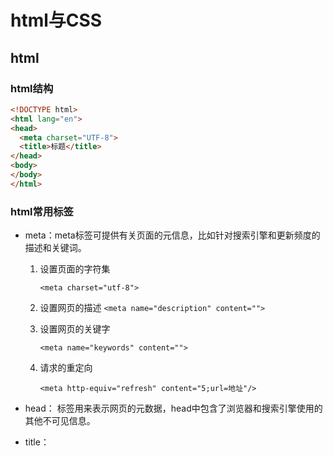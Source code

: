 # html与CSS

## html

### html结构

```html
<!DOCTYPE html>
<html lang="en">
<head>
  <meta charset="UTF-8">
  <title>标题</title>
</head>
<body>
</body>
</html>
```

### html常用标签

*   meta：meta标签可提供有关页面的元信息，比如针对搜索引擎和更新频度的描述和关键词。

    1.   设置页面的字符集

         `<meta charset="utf-8">`

    2.   设置网页的描述
         `<meta name="description" content="">`

    3.   设置网页的关键字

         `<meta name="keywords" content="">`

    4.   请求的重定向

         `<meta http-equiv="refresh" content="5;url=地址"/>`

*   head： <head>标签用来表示网页的元数据，head中包含了浏览器和搜索引擎使用的其他不可见信息。

*   title： <title>标签表示网页的标题，一般会在网页的标题栏上显示。

*   body： <body>标签用来设置网页的主体，所有在页面中能看到的内容都应该编写到body标签中。

*   h1-h6：h1-h6都是网页中的标题标签，用来表示网页中的一个标题，不同的是，从h1~h6重要性越来越低。

*   p：<p>标签表示网页中的一个段落。是块元素

*   br：br标签表示一个换行标签，使用br标签可以使br标签后的内容另起一行。

*   hr：hr标签是水平线标签，使用hr标签可以在页面中打印一条水平线，水平线可以将页面分成上下两个部分。

*   img：img标签是图片标签，可以用来向页面中引入一张外部的图片。

    *   src：指向一个外部的图片的路径。
    *   alt：图片的描述

*   a：a标签是超链接标签，通过a标签，可以快速跳转到其他页面。

    *   href：指向一个链接地址
    *   target：设置打开目标页面的位置，可选值：_blank新窗口、 _self当前窗口。

## CSS

### 基本语法

* CSS的写法

  ```
  选择器{样式名:样式值;样式名:样式值;}
  ```

* 内部样式表

  ```css
  <style>
  	p{color:red; font-size: 30px;}
  </style>
  ```

* 外部样式表

  ```css
  <link rel="stylesheet" type="text/css" href="style.css">
  ```

### 选择器

* 元素选择器
  * 标签名{}
* 类选择器
  * .className{}
* id选择器
  * #idName{}
* 复合选择器
  * 选择器1选择器2{}
* 群组选择器
  * 选择器1,选择器2{}
* 通用选择器
  * *{}
* 后代元素选择器
  * 祖先元素 后代元素{}
* 伪类选择器
  * :link 正常的超链接
  * :visited 访问过的链接(只能定义字体颜色)
  * :hover 鼠标滑过的链接
  * :active 点击的链接
  * :focus 获取焦点（文本输入框等）
  * :before 在指定元素前
  * :after 在指定元素后
  * ::selection 选中的元素
  * :first-letter 首字母
  * :first-line 首行
  * :not(选择器){} 否定伪类，将括号中的选择器从当前选择中排除
* 属性选择器
  * [属性名] 选取含有指定属性的元素
  * [属性名="属性值"] 选取含有指定属性值的元素
  * [属性名~="属性值"]
  * [属性名|="属性值"]
  * [属性名^="属性值"] 选取属性值以指定内容开头的元素
  * [属性名$="属性值"] 选取属性值以指定内容结尾的元素
  * [属性名*="属性值"] 选取属性值以包含指定内容的元素
* 子元素选择器
  * 父元素 > 子元素{}
  * :first-child 第一个子元素
  * :last-child 最后一个子元素
  * :nth-child() 选择指定位置的子元素
    * 数字：指定位置
    * even：表示偶数位置的子元素
    * odd：表示奇数位置的子元素
  * :first-of-type 选择指定类型的子元素
  * :last-of-type
  * :nth-of-type
    * 数字：指定位置
    * even：表示偶数位置的子元素
    * odd：表示奇数位置的子元素
* 兄弟元素选择器
  * 兄弟元素+兄弟元素{}
  * 兄弟元素~兄弟元素{}

### 继承

像儿子可以继承父亲的遗产一样，在CSS中，祖先元素上的样式，也会被他的后代元素所继承。

利用继承，可以将一些基本的样式设置给祖先元素，这样所有的后代元素将会自动继承这些样式。

但是并不是所有的样式都会被子元素所继承，比如：背景相关的样式都不会被继承 边框相关的样式 定位相关的

### 选择器的权重

* 不同的选择器有不同的权重值：
  * 内联样式：权重为1000
  * id选择器：权重为100
  * 类、属性、伪类选择器：权重为10
  * 元素选择器：权重为1
  * 通配符：权重为0
  * 继承的样式：没有权重
* 当选择器中包含多种选择器时，需要将多种选择器的优先级相加然后在比较。但是注意，选择器优先级计算不会超过他的最大的数量级，如果选择器的优先级一样，则使用靠后的样式。
* 群组选择器的优先级是单独计算
* 可以在样式的最后，添加一个!important，则此时该样式将会获得一个最高的优先级，将会优先于所有的样式显示甚至超过内联样式，但是在开发中尽量避免使用!important

## 文本样式

* font-size 文字大小
* font-family 文字字体，可以同时指定多个字体
* font-style 斜体
  * italic 斜体
  * normal 非斜体，默认值
* font-weight 粗体
  * bold 粗体
  * normal 非粗体，默认值
* font-variant 小型大写字体
  * small-caps 设置小型大写字体，不设置则默认正常显示
* font 字体属性的简写
  * font:加粗 斜体 小型大写 大小/行高 字体
  * 加粗、斜体、小型大写的顺序无所谓，也可以不写，但是字体大小和字体必须写在最后面。
* line-height 行高，行高越大行间距越大，文字默认显示在行高的中间。
* text-transform 将所有字母全都变成大写或小写
  * uppercase 全都变成大写字母
  * lowercase 全都变成小写字母
  * capitalize 首字母大写
  * none 默认值，正常显示
* text-decoration 给文本添加修饰
  * underline
  * overline
  * line-through
  * none
* letter-spacing 设置字符之间的间距
* word-spacing 设置单词之间的间距
* text-align 设置文本的对齐方式
  * left 左对齐
  * right 右对齐
  * justify 两边对齐
  * center 居中对齐
* text-indent 设置首行缩进，需要指定一个长度，并且只对第一行生效。

## 盒模型

*   内容区
    *   内容区是指放置内容的区域，也就是元素中的文本内容，子元素都存在于内容区中。
    *   如果没有设置内边距和边框，内容区大小默认和盒子大小一致
    *   width和height属性可以设置内容区的大小，这两个属性只适用于块元素。
*   内边距
    *   padding属性用于设置元素的内边距
    *   padding设置内边距按照上右下左的顺序。
*   边框
    *   border属性用来设置盒子的边框
    *   border属性可以设置边框的宽度、颜色和样式
*   外边距
    *   margin属性用来设置外边距
    *   margin属性设置外边距按照上右下左的顺序。
    *   当左右外边距设置为auto时，浏览器会将左右外边距设置为相等，从而使元素居中显示。
*   垂直外边距的重叠
    *   兄弟元素之间的相邻外边距会取最大值而不是取和
    *   父子元素的垂直外边距相邻了，则子元素的外边距会设置给父元素
*   内联样式的盒模型
    *   内联元素不能设置width和height
    *   内联元素可以设置padding，但是垂直方向的padding不影响页面布局
    *   内联元素可以设置border，但是垂直的border不会影响到页面的布局
    *   内联元素可以设置水平方向的margin，但是不支持垂直方向的margin
    *   内联元素水平方向的相邻外边距不会重叠而是求和
*   disqlay：display属性可以修改元素的性质，比如将内联元素改变成块元素，将块元素变成内联元素。
    *   可选值：
        *   block ：设置元素为块元素
        *   inline ：设置元素为行内元素，行内块元素具有块元素的性能又不会独占一行
        *   inline block ：设置元素为行内块元素
        *   none ：隐藏元素（元素将在页面中完全消失）
*   visibility：visibility 属性主要用于元素是否可见。
    *   使用 visibility 隐藏一个元素，隐藏后其在文档中所占的位置会依然保持，不会被其他元素覆盖。
    *   可选值：
        *   visible ：可见的
        *   hidden ：隐藏的
*   overflow
    *   当相关标签里面的内容超出了样式的宽度和高度时，就会发生一些奇怪的事情，浏览器会让内容溢出盒子。可以通过 overflow 来控制内容溢出的情况。
    *   可选值：
        *   visible ：默认值
        *   scroll ：添加滚动条
        *   auto ：根据需要添加滚动条、
        *   hidden ：隐藏超出盒子的内容

## 浮动

*   所谓浮动指的是使元素脱离原来的文本流，在父元素中浮动起来。
*   浮动使用 float 属性。
*   可选值：
    *   none ：不浮动
    *   left ：向左浮动
    *   right ：向右浮动
*   当为一个元素设置浮动以后，该元素会立即脱离文档流，它会向页面的左上或这是右上漂浮，直到遇到父元素的边框或者其他的浮动元素。如果浮动元素上边是一个没有浮动的块元素，则浮动元素不会超过块元素浮动的元素不会超过他上边的兄弟元素，最多最多一边齐。
*   浮动的元素不会盖住文字，文字会自动环绕在浮动元素的周围，所以我们可以通过浮动来设置文字环绕图片的效果
*   块级元素和行内元素都可以浮动，当一个行内元素浮动以后将会自动变为一个块级元素。
*   当一个块级元素浮动以后，宽度会默认被内容撑开，所以当漂浮一个块级元素时我们都会为其指定一个宽度。

## 解决高度塌陷

```css
/*经过修改后的clearfix是一个多功能的既可以解决高度塌陷，又可以确保父元素和子元素的垂直外边距不会重叠
*/
.clearfix:before,
.clearfix:after{
    content: "";
    display: block;
    clear: both;
}
.clearfix{
    zoom: 1;
}
```

## 定位

*   定位：定位指的就是将指定的元素摆放到页面的任意位置，通过定位可以任意的摆放元素
*   通过position属性来设置元素的定位
*   可选值：
    *   static：默认值，元素没有开启定位
    *   relative：开启元素的相对定位
    *   absolute：开启元素的绝对定位
    *   fixed：开启元素的固定定位（也是绝对定位的一种）
*   当开启了元素的定位（position属性值是一个非static的值）时，可以通过left right top bottom四个属性来设置元素的偏移量
    *   left：元素相对于其定位位置的左侧偏移量
    *   right：元素相对于其定位位置的右侧偏移量
    *   top：元素相对于其定位位置的上边的偏移量
    *   bottom：元素相对于其定位位置下边的偏移量

### 相对定位

1.   当开启了元素的相对定位以后，而不设置偏移量时，元素不会发生任何变化

2.   相对定位是相对于元素在文档流中原来的位置进行定位

3.   相对定位的元素不会脱离文档流

4.   相对定位会使元素提升一个层级

5.   相对定位不会改变元素的性质，块还是块，内联还是内联

### 绝对定位

 	1. 开启绝对定位，会使元素脱离文档流
 	2. 开启绝对定位以后，如果不设置偏移量，则元素的位置不会发生变化
 	3. 绝对定位是相对于离他最近的开启了定位的祖先元素进行定位的（一般情况，开启了子元素的绝对定位都会同时开启父元素的相对定位）。如果所有的祖先元素都没有开启定位，则会相对于浏览器窗口进行定位
 	4. 绝对定位会使元素提升一个层级
 	5. 绝对定位会改变元素的性质，内联元素变成块元素，块元素的宽度和高度默认都被内容撑开

### 固定定位

1.   固定定位也是一种绝对定位，它的大部分特点都和绝对定位一样。
2.   不同的是：
     1.   固定定位永远都会相对于浏览器窗口进行定位
     2.   固定定位会固定在浏览器窗口某个位置，不会随滚动条滚动

## 背景

* background-color 设置背景颜色
  * 设置了背景颜色后，整个元素的可见区域都会使用该颜色
  * 如果不设置背景颜色，元素默认背景颜色为透明，会显示父元素的背景颜色
* backgound-image 为元素指定背景图片
  * 需要指定url地址为参数，url地址指向一个外部图片的路径
* background-repeat 控制背景图片的重复方式
  * repeat 默认值，图片会左右上下平铺
  * no-repeat 只显示图片一次，不会平铺
  * repeat-x 只沿着X轴水平平铺图片
  * repeat-y 只沿着y轴平铺图片
* background-position 控制图片在元素中的位置，通过下面三种方式设置图片在水平和垂直方向的起点：
  * 关键字：top right bottom left center
  * 百分比
  * 数值
* background-attachment 设置背景图片是否随页面滚动
  * scroll 随页面滚动
  * fixed 不随页面滚动
* background 背景图片的简写属性，通过这个属性可以一次性设置多个样式，而且样式的顺序没有要求。
* opacity：可以用来设置元素背景的透明
  * 它需要一个0-1之间的值
    1. 0 表示完全透明
    2. 1 表示完全不透明
    3. 0.5 表示半透明

## 表格

### 表格的标签

* table：使用table标签来创建一个表格
* tr：在table标签中使用tr来表示表格中的一行，有几行就有几个tr
* th：使用th标签表示表头中的内容，用法和td一样，但是会有一些默认样式
* td：在tr中需要使用td来创建一个单元格，有几个单元格就有几个td
* caption：表示表格的标题。
* thead：表示表格的头部。
* tbody：表示表格的主体。如果表格中没有写tbody，浏览器会自动在表格中添加tbody，并且会将所有tr添加进tbody里。
* tfoot：表示表格的底部。
* rowspan：rowspan属性设置纵向的合并单元格
* colspan：colspan属性设置横向的合并单元格

### 表格的样式

* text align ：设置文本的水平对齐。
* vertical-align ：设置文本的垂直对齐。
  * 可选值：top 、 baseline 、 middle 、 bottom
* border-spacing ：边框间距，如果设置边框合并则该属性失效
* border-collapse ：合并边框
  * collapse ：合并边框
  * separate ：不合并边框

## 表单

* form：使用form元素创建一个表单
  * 属性：
    * action：提交表单到服务器的地址，必须设置
    * method：提交表单的方法get/post
* input：input 是我们使用的最多的表单项，它可以根据不同的 type 属性呈现不同的状态。
  * name：name属性可以表示提交内容的名字。
  * type属性的属性值：
    * text：文本框
      * value：可以通过value属性设置输入框的默认值
    * password：密码框
    * submit：提交按钮
      * value：可以通过value的属性来指定按钮上的文字
    * radio：单选按钮
      * 单选按钮通过name属性进行分组，name属性相同时一组按钮。
      * 单选按钮还必须指定一个value属性，这样被选中的表单项的value属性将会被提交给服务器。
      * 如果希望在单选按钮或者是多选框中指定默认选中的选项，则可以在希望选中的项中添加checked="checked"属性
    * checkbox：多选框
      * 多选按钮通过name属性进行分组，name属性相同时一组按钮。
      * 多选按钮还必须指定一个value属性，这样被选中的表单项的value属性将会被提交给服务器。
      * 如果希望在单选按钮或者是多选框中指定默认选中的选项，则可以在希望选中的项中添加checked="checked"属性
    * reset：重置按钮，将表单中的内容恢复成默认值
    * button：一个单纯的按钮，没有任何功能，只能被点击
* select：下拉列表
  * option：在下拉列表中使用option标签来创建下拉列表中的列表项
  * 下拉列表中的name属性需要指定给select，value属性指定给option。
  * 可以通过在option中添加selected="selected"来将选项设置为默认选中。
  * 当为select添加一个multiple="multiple"，则下拉列表变为一个多选的下拉列表
  * 在select中可以使用optgroup对选项进行分组，同一个optgroup中的选项是一组。可以通过label属性来指定分组的名字。
* textarea：多行文本域
* button：使用button标签来创建按钮
  * type属性值：
    * submit：提交
    * reset：重置
    * button：按钮
* label：label标签专门用来选中表单中的提示文字
  * 该标签可以指定一个for属性，该属性的值需要指向一个表单项的id值。这样的话，当用户点击提示文字的时候就会自动获取到对应表单项的焦点。
* fieldset：在表单中可以使用fieldset来为表单项进行分组，可以将表单项中的同一组放到一个fieldset中。
  * legend：在fieldset可以使用legend子标签，来指定组名
